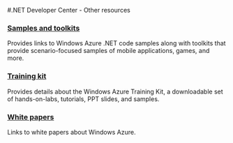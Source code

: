 <properties linkid="dev-net-other-resources" urlDisplayName="Other Resources" pageTitle="Windows Azure .NET resources" metaKeywords="Azure .NET" description="Find topics about using .NET with Windows Azure." metaCanonical="" services="" documentationCenter="" title=".NET Developer Center - Other resources" authors=""  solutions="" writer="" manager="" editor=""  />




#.NET Developer Center - Other resources
### [Samples and toolkits][]
Provides links to Windows Azure .NET code samples along with toolkits that provide scenario-focused samples of mobile applications, games, and more.

### [Training kit][]
Provides details about the Windows Azure Training Kit, a downloadable set of hands-on-labs, tutorials, PPT slides, and samples.

### [White papers][]
Links to white papers about Windows Azure.

[Samples and toolkits]: /en-us/develop/net/other-resources/samples-and-toolkits/
[Training kit]: /en-us/develop/net/other-resources/training-kit/
[White papers]: /en-us/develop/net/other-resources/white-papers/
